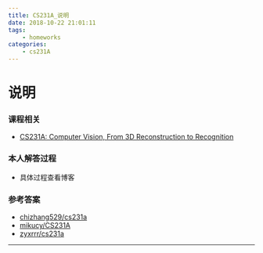 ```yaml
---
title: CS231A_说明
date: 2018-10-22 21:01:11
tags:
	- homeworks
categories:
	- cs231A
---
```


# 说明


### 课程相关

- [CS231A: Computer Vision, From 3D Reconstruction to Recognition](http://web.stanford.edu/class/cs231a/index.html)


### 本人解答过程

- 具体过程查看博客

### 参考答案

- [chizhang529/cs231a](https://github.com/chizhang529/cs231a)
- [mikucy/CS231A](https://github.com/mikucy/CS231A)
- [zyxrrr/cs231a](https://github.com/zyxrrr/cs231a)

---

